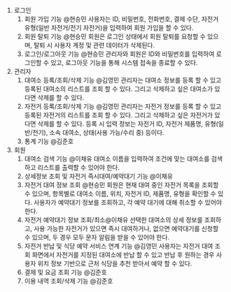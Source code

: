 1. 로그인
    1. 회원 가입 기능 @현승민
       사용자는 ID, 비밀번호, 전화번호, 결제 수단, 자전거 유형(일반 자전거/전기 자전거)을 입력하여 회원 가입을 할 수 있다. 
    2. 회원 탈퇴 기능 @현승민
       회원은 로그인 상태에서 회원 탈퇴를 요청할 수 있으며, 탈퇴 시 사용자 계정 및 관련 데이터가 삭제된다. 
    3. 로그인/로그아웃 기능 @현승민
       관리자와 회원은 ID와 비밀번호를 입력하여 로그인할 수 있고, 로그아웃 기능을 통해 시스템 접속을 종료할 수 있다. 
2. 관리자
    1. 대여소 등록/조회/삭제 기능 @김영민 
    관리자는 대여소 정보를 등록 할 수 있고 등록된 대여소의 리스트를 조회 할 수 있다. 그리고 삭제하고 싶은 대여소가 있다면 삭제를 할 수 있다.  
    2. 자전거 등록/조회/삭제 기능 @김영민 
    관리자는 자전거 정보를 등록 할 수 있고 등록된 자전거의 리스트를 조회 할 수 있다. 그리고 삭제하고 싶은 자전거가 있다면 삭제를 할 수 있다. 등록 시 입력 정보는 자전거 ID, 자전거 제품명, 유형(일반/전기), 소속 대여소, 상태(사용 가능/수리 중) 등이다.
    3. 통계 기능 @김준호 
3. 회원
    1. 대여소 검색 기능 @이채유 
      대여소 이름을 입력하여 조건에 맞는 대여소를 검색하고 리스트를 출력할 수 있어야 한다.
    2. 상세정보 조회 및 자전거 즉시대여/예약대기 기능 @이채유 
    3. 자전거 대여 정보 조회 @현승민
       회원은 현재 대여 중인 자전거 목록을 조회할 수 있으며, 항목별로 대여소 이름, 위치, 자전거 ID, 제품명, 유형을 확인할 수 있다. 
       사용자가 예약대기 정보를 조회하고, 각 예약 대기에 대해 취소할 수 있어야 한다.
    4. 자전거 예약대기 정보 조회/최소@이채유 
      선택한 대여소의 상세 정보를 조회하고, 사용 가능한 자전거가 있으면 즉시 대여하거나, 없으면 예약대기를 신청할 수 있으며, 두 경우 모두 문자 알림을 받을 수 있어야 한다.
    5. 자전거 반납 및 식당 예약 서비스 연계 기능 @김영민 
    사용자는 자전거 대여 조회 화면에서 자전거를 지정된 대여소에 반납 할 수 있고 반납 후 원하는 경우 사용자 위치 정보 기반으로 근처 식당을 추천 받아서 예약 할 수 있다.
    6. 결제 및 요금 조회 기능 @김준호 
    7. 이용 내역 조회/삭제 기능 @김준호
